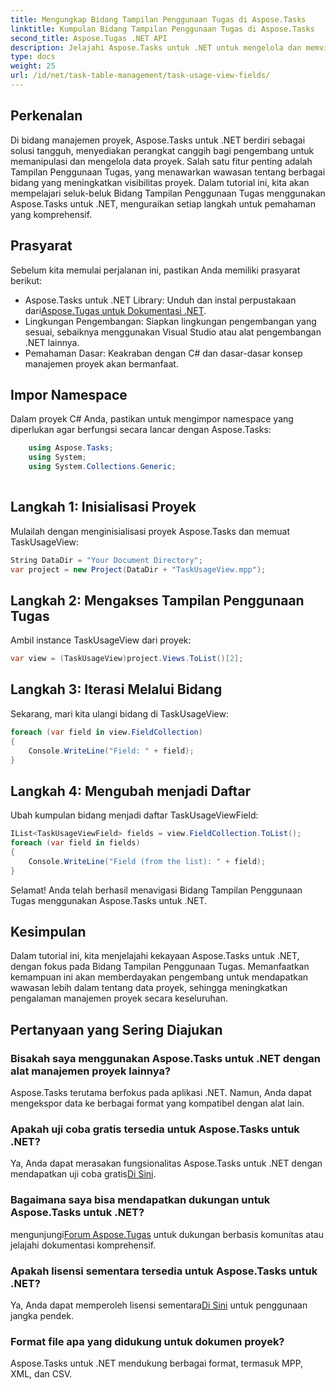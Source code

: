 ```yaml
---
title: Mengungkap Bidang Tampilan Penggunaan Tugas di Aspose.Tasks
linktitle: Kumpulan Bidang Tampilan Penggunaan Tugas di Aspose.Tasks
second_title: Aspose.Tugas .NET API
description: Jelajahi Aspose.Tasks untuk .NET untuk mengelola dan memvisualisasikan data proyek dengan mudah. Selami Bidang Tampilan Penggunaan Tugas untuk meningkatkan wawasan proyek.
type: docs
weight: 25
url: /id/net/task-table-management/task-usage-view-fields/
---
```

## Perkenalan
Di bidang manajemen proyek, Aspose.Tasks untuk .NET berdiri sebagai solusi tangguh, menyediakan perangkat canggih bagi pengembang untuk memanipulasi dan mengelola data proyek. Salah satu fitur penting adalah Tampilan Penggunaan Tugas, yang menawarkan wawasan tentang berbagai bidang yang meningkatkan visibilitas proyek. Dalam tutorial ini, kita akan mempelajari seluk-beluk Bidang Tampilan Penggunaan Tugas menggunakan Aspose.Tasks untuk .NET, menguraikan setiap langkah untuk pemahaman yang komprehensif.
## Prasyarat
Sebelum kita memulai perjalanan ini, pastikan Anda memiliki prasyarat berikut:
-  Aspose.Tasks untuk .NET Library: Unduh dan instal perpustakaan dari[Aspose.Tugas untuk Dokumentasi .NET](https://reference.aspose.com/tasks/net/).
- Lingkungan Pengembangan: Siapkan lingkungan pengembangan yang sesuai, sebaiknya menggunakan Visual Studio atau alat pengembangan .NET lainnya.
- Pemahaman Dasar: Keakraban dengan C# dan dasar-dasar konsep manajemen proyek akan bermanfaat.
## Impor Namespace
Dalam proyek C# Anda, pastikan untuk mengimpor namespace yang diperlukan agar berfungsi secara lancar dengan Aspose.Tasks:
```csharp
    using Aspose.Tasks;
    using System;
    using System.Collections.Generic;
    
```
## Langkah 1: Inisialisasi Proyek
Mulailah dengan menginisialisasi proyek Aspose.Tasks dan memuat TaskUsageView:
```csharp
String DataDir = "Your Document Directory";
var project = new Project(DataDir + "TaskUsageView.mpp");
```
## Langkah 2: Mengakses Tampilan Penggunaan Tugas
Ambil instance TaskUsageView dari proyek:
```csharp
var view = (TaskUsageView)project.Views.ToList()[2];
```
## Langkah 3: Iterasi Melalui Bidang
Sekarang, mari kita ulangi bidang di TaskUsageView:
```csharp
foreach (var field in view.FieldCollection)
{
    Console.WriteLine("Field: " + field);
}
```
## Langkah 4: Mengubah menjadi Daftar
Ubah kumpulan bidang menjadi daftar TaskUsageViewField:
```csharp
IList<TaskUsageViewField> fields = view.FieldCollection.ToList();
foreach (var field in fields)
{
    Console.WriteLine("Field (from the list): " + field);
}
```
Selamat! Anda telah berhasil menavigasi Bidang Tampilan Penggunaan Tugas menggunakan Aspose.Tasks untuk .NET.
## Kesimpulan
Dalam tutorial ini, kita menjelajahi kekayaan Aspose.Tasks untuk .NET, dengan fokus pada Bidang Tampilan Penggunaan Tugas. Memanfaatkan kemampuan ini akan memberdayakan pengembang untuk mendapatkan wawasan lebih dalam tentang data proyek, sehingga meningkatkan pengalaman manajemen proyek secara keseluruhan.
## Pertanyaan yang Sering Diajukan
### Bisakah saya menggunakan Aspose.Tasks untuk .NET dengan alat manajemen proyek lainnya?
Aspose.Tasks terutama berfokus pada aplikasi .NET. Namun, Anda dapat mengekspor data ke berbagai format yang kompatibel dengan alat lain.
### Apakah uji coba gratis tersedia untuk Aspose.Tasks untuk .NET?
Ya, Anda dapat merasakan fungsionalitas Aspose.Tasks untuk .NET dengan mendapatkan uji coba gratis[Di Sini](https://releases.aspose.com/).
### Bagaimana saya bisa mendapatkan dukungan untuk Aspose.Tasks untuk .NET?
 mengunjungi[Forum Aspose.Tugas](https://forum.aspose.com/c/tasks/15) untuk dukungan berbasis komunitas atau jelajahi dokumentasi komprehensif.
### Apakah lisensi sementara tersedia untuk Aspose.Tasks untuk .NET?
 Ya, Anda dapat memperoleh lisensi sementara[Di Sini](https://purchase.aspose.com/temporary-license/) untuk penggunaan jangka pendek.
### Format file apa yang didukung untuk dokumen proyek?
Aspose.Tasks untuk .NET mendukung berbagai format, termasuk MPP, XML, dan CSV.